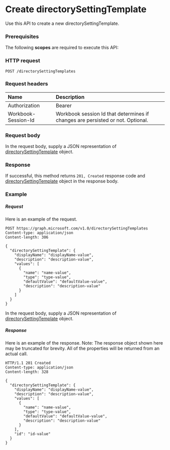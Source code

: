 # Create directorySettingTemplate

Use this API to create a new directorySettingTemplate.
### Prerequisites
The following **scopes** are required to execute this API: 
### HTTP request
<!-- { "blockType": "ignored" } -->
```http
POST /directorySettingTemplates

```
### Request headers
| Name       | Description|
|:---------------|:----------|
| Authorization  | Bearer <code>|
| Workbook-Session-Id  | Workbook session Id that determines if changes are persisted or not. Optional.|

### Request body
In the request body, supply a JSON representation of [directorySettingTemplate](../resources/directorysettingtemplate.md) object.


### Response
If successful, this method returns `201, Created` response code and [directorySettingTemplate](../resources/directorysettingtemplate.md) object in the response body.

### Example
##### Request
Here is an example of the request.
<!-- {
  "blockType": "request",
  "name": "create_directorysettingtemplate_from_directorysettingtemplates"
}-->
```http
POST https://graph.microsoft.com/v1.0/directorySettingTemplates
Content-type: application/json
Content-length: 306

{
  "directorySettingTemplate": {
    "displayName": "displayName-value",
    "description": "description-value",
    "values": [
      {
        "name": "name-value",
        "type": "type-value",
        "defaultValue": "defaultValue-value",
        "description": "description-value"
      }
    ]
  }
}
```
In the request body, supply a JSON representation of [directorySettingTemplate](../resources/directorysettingtemplate.md) object.
##### Response
Here is an example of the response. Note: The response object shown here may be truncated for brevity. All of the properties will be returned from an actual call.
<!-- {
  "blockType": "response",
  "truncated": true,
  "@odata.type": "microsoft.graph.directorysettingtemplate"
} -->
```http
HTTP/1.1 201 Created
Content-type: application/json
Content-length: 328

{
  "directorySettingTemplate": {
    "displayName": "displayName-value",
    "description": "description-value",
    "values": [
      {
        "name": "name-value",
        "type": "type-value",
        "defaultValue": "defaultValue-value",
        "description": "description-value"
      }
    ],
    "id": "id-value"
  }
}
```

<!-- uuid: 8fcb5dbc-d5aa-4681-8e31-b001d5168d79
2015-10-25 14:57:30 UTC -->
<!-- {
  "type": "#page.annotation",
  "description": "Create directorySettingTemplate",
  "keywords": "",
  "section": "documentation",
  "tocPath": ""
}-->